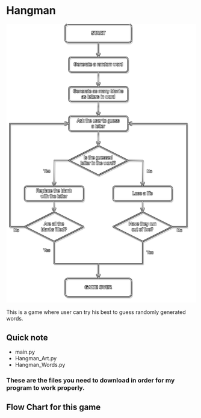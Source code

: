 # Hangman

<img src='./flow_chart/Hangman-Flow-Chart.png' width='700'>

This is a game where user can try his best to guess randomly generated words.
## Quick note
- main.py
- Hangman_Art.py
- Hangman_Words.py
### These are the files you need to download in order for my program to work properly.
## Flow Chart for this game
